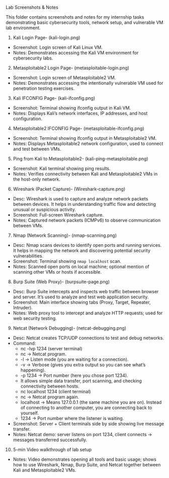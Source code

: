 Lab Screenshots & Notes

This folder contains screenshots and notes for my internship tasks demonstrating basic cybersecurity tools, network setup, and vulnerable VM lab environment.

1. Kali Login Page- (kali-login.png)
- Screenshot: Login screen of Kali Linux VM.
- Notes: Demonstrates accessing the Kali VM environment for cybersecurity labs.

2. Metasploitable2 Login Page- (metasploitable-login.png)
- Screenshot: Login screen of Metasploitable2 VM.
- Notes: Demonstrates accessing the intentionally vulnerable VM used for penetration testing exercises.

3. Kali IFCONFIG Page- (kali-ifconfig.png)
- Screenshot: Terminal showing ifconfig output in Kali VM.
- Notes: Displays Kali’s network interfaces, IP addresses, and host configuration.

4. Metasploitable2 IFCONFIG Page- (metasploitable-ifconfig.png)
- Screenshot: Terminal showing ifconfig output in Metasploitable2 VM.
- Notes: Displays Metasploitable2 network configuration, used to connect and test between VMs.

5. Ping from Kali to Metasploitable2- (kali-ping-metasploitable.png)
- Screenshot: Kali terminal showing ping <Metasploitable2 IP> results.
- Notes: Verifies connectivity between Kali and Metasploitable2 VMs in the host-only network.

6. Wireshark (Packet Capture)- (Wireshark-capture.png)
- Desc: Wireshark is used to capture and analyze network packets between devices.
  It helps in understanding traffic flow and detecting unusual or suspicious activity.
- Screenshot: Full-screen Wireshark capture.
- Notes: Captured network packets (ICMPv6) to observe communication between VMs.

7. Nmap (Network Scanning)- (nmap-scanning.png)
- Desc: Nmap scans devices to identify open ports and running services.
    It helps in mapping the network and discovering potential security vulnerabilities.
- Screenshot: Terminal showing `nmap localhost` scan.
- Notes: Scanned open ports on local machine; optional mention of scanning other VMs or hosts if accessible.

8. Burp Suite (Web Proxy)- (burpsuite-page.png)
- Desc: Burp Suite intercepts and inspects web traffic between browser and server.
    It’s used to analyze and test web application security.
- Screenshot: Main interface showing tabs (Proxy, Target, Repeater, Intruder).
- Notes: Web proxy tool to intercept and analyze HTTP requests; used for web security testing.

9. Netcat (Network Debugging)- (netcat-debugging.png)
- Desc: Netcat creates TCP/UDP connections to test and debug networks.
- Command:
    - nc -lvp 1234 (server terminal)
    -  nc → Netcat program.
    - -l → Listen mode (you are waiting for a connection).
    - -v → Verbose (gives you extra output so you can see what’s happening).
    - -p 1234 → Port number (here you chose port 1234).
    - It allows simple data transfer, port scanning, and checking connectivity between hosts.
    - nc localhost 1234 (client terminal)
    -  nc → Netcat program again.
    - localhost → Means 127.0.0.1 (the same machine you are on). Instead of connecting to another computer, you are connecting back to yourself.
    - 1234 → Port number where the listener is waiting.
- Screenshot: Server + Client terminals side by side showing live message transfer.
- Notes: Netcat demo: server listens on port 1234, client connects → messages transferred successfully.

10.  5-min Video walkthrough of lab setup
- Notes: Video demonstrates opening all tools and basic usage; shows how to use Wireshark, Nmap, Burp          Suite, and Netcat together between Kali and Metasploitable2 VMs.

